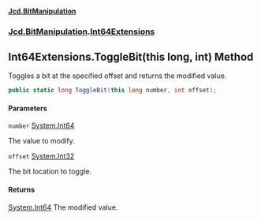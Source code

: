 #### [Jcd.BitManipulation](index.md 'index')

### [Jcd.BitManipulation](Jcd.BitManipulation.md 'Jcd.BitManipulation').[Int64Extensions](Jcd.BitManipulation.Int64Extensions.md 'Jcd.BitManipulation.Int64Extensions')

## Int64Extensions.ToggleBit(this long, int) Method

Toggles a bit at the specified offset and returns the modified value.

```csharp
public static long ToggleBit(this long number, int offset);
```

#### Parameters

<a name='Jcd.BitManipulation.Int64Extensions.ToggleBit(thislong,int).number'></a>

`number` [System.Int64](https://docs.microsoft.com/en-us/dotnet/api/System.Int64 'System.Int64')

The value to modify.

<a name='Jcd.BitManipulation.Int64Extensions.ToggleBit(thislong,int).offset'></a>

`offset` [System.Int32](https://docs.microsoft.com/en-us/dotnet/api/System.Int32 'System.Int32')

The bit location to toggle.

#### Returns

[System.Int64](https://docs.microsoft.com/en-us/dotnet/api/System.Int64 'System.Int64')
The modified value.